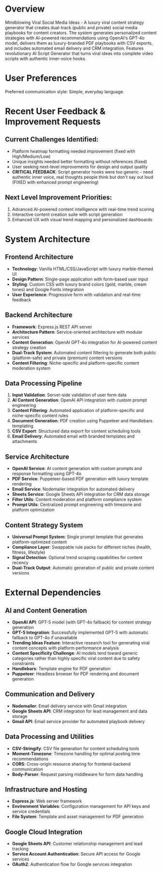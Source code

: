 # Overview

Mindblowing Viral Social Media Ideas - A luxury viral content strategy generator that creates dual-track (public and private) social media playbooks for content creators. The system generates personalized content strategies with AI-powered recommendations using OpenAI's GPT-4o model, delivers them as luxury-branded PDF playbooks with CSV exports, and includes automated email delivery and CRM integration. Features revolutionary AI Script Generator that turns viral ideas into complete video scripts with authentic inner-voice hooks.

# User Preferences

Preferred communication style: Simple, everyday language.

# Recent User Feedback & Improvement Requests

## Current Challenges Identified:
- Platform heatmap formatting needed improvement (fixed with High/Medium/Low)
- Unique insights needed better formatting without references (fixed)
- User seeking next-level improvements for design and output quality
- **CRITICAL FEEDBACK**: Script generator hooks were too generic - need authentic inner voice, real thoughts people think but don't say out loud (FIXED with enhanced prompt engineering)

## Next Level Improvement Priorities:
1. Advanced AI-powered content intelligence with real-time trend scoring
2. Interactive content creation suite with script generation
3. Enhanced UX with visual trend mapping and personalized dashboards

# System Architecture

## Frontend Architecture
- **Technology**: Vanilla HTML/CSS/JavaScript with luxury marble-themed UI
- **Design Pattern**: Single-page application with form-based user input
- **Styling**: Custom CSS with luxury brand colors (gold, marble, cream tones) and Google Fonts integration
- **User Experience**: Progressive form with validation and real-time feedback

## Backend Architecture
- **Framework**: Express.js REST API server
- **Architecture Pattern**: Service-oriented architecture with modular services
- **Content Generation**: OpenAI GPT-4o integration for AI-powered content strategy creation
- **Dual-Track System**: Automated content filtering to generate both public (platform-safe) and private (premium) content versions
- **Content Filtering**: Niche-specific and platform-specific content moderation system

## Data Processing Pipeline
1. **Input Validation**: Server-side validation of user form data
2. **AI Content Generation**: OpenAI API integration with custom prompt engineering
3. **Content Filtering**: Automated application of platform-specific and niche-specific content rules
4. **Document Generation**: PDF creation using Puppeteer and Handlebars templating
5. **CSV Export**: Structured data export for content scheduling tools
6. **Email Delivery**: Automated email with branded templates and attachments

## Service Architecture
- **OpenAI Service**: AI content generation with custom prompts and response formatting using GPT-4o
- **PDF Service**: Puppeteer-based PDF generation with luxury template rendering
- **Email Service**: Nodemailer integration for automated delivery
- **Sheets Service**: Google Sheets API integration for CRM data storage
- **Filter Utils**: Content moderation and platform compliance system
- **Prompt Utils**: Centralized prompt engineering with timezone and platform optimization

## Content Strategy System
- **Universal Prompt System**: Single prompt template that generates platform-optimized content
- **Compliance Layer**: Swappable rule packs for different niches (health, fitness, lifestyle)
- **Signal Detection**: Optional trend scraping capabilities for content recency
- **Dual-Track Output**: Automatic generation of public and private content versions

# External Dependencies

## AI and Content Generation
- **OpenAI API**: GPT-5 model (with GPT-4o fallback) for content strategy generation
- **GPT-5 Integration**: Successfully implemented GPT-5 with automatic fallback to GPT-4o if unavailable
- **Trending Ideas Feature**: Interactive research tool for generating viral content concepts with platform performance analysis
- **Content Specificity Challenge**: AI models tend toward generic categories rather than highly specific viral content due to safety constraints
- **Handlebars**: Template engine for PDF generation
- **Puppeteer**: Headless browser for PDF rendering and document generation

## Communication and Delivery
- **Nodemailer**: Email delivery service with Gmail integration
- **Google Sheets API**: CRM integration for lead management and data storage
- **Gmail API**: Email service provider for automated playbook delivery

## Data Processing and Utilities
- **CSV-Stringify**: CSV file generation for content scheduling tools
- **Moment-Timezone**: Timezone handling for optimal posting time recommendations
- **CORS**: Cross-origin resource sharing for frontend-backend communication
- **Body-Parser**: Request parsing middleware for form data handling

## Infrastructure and Hosting
- **Express.js**: Web server framework
- **Environment Variables**: Configuration management for API keys and service credentials
- **File System**: Template and asset management for PDF generation

## Google Cloud Integration
- **Google Sheets API**: Customer relationship management and lead tracking
- **Service Account Authentication**: Secure API access for Google services
- **OAuth2**: Authentication flow for Google services integration